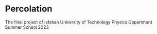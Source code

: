 # Percolation
The final project of Isfahan University of Technology Physics Department Summer School 2023

